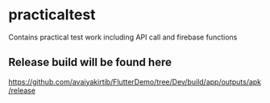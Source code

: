 # practicaltest

Contains practical test work including API call and firebase functions

## Release build will be found here
https://github.com/avaiyakirtib/FlutterDemo/tree/Dev/build/app/outputs/apk/release
